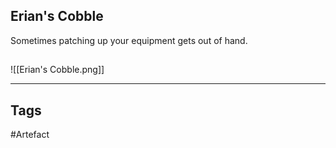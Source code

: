 ## Erian's Cobble
Sometimes patching up your
equipment gets out of hand.
## 
![[Erian's Cobble.png]]

---
## Tags
#Artefact